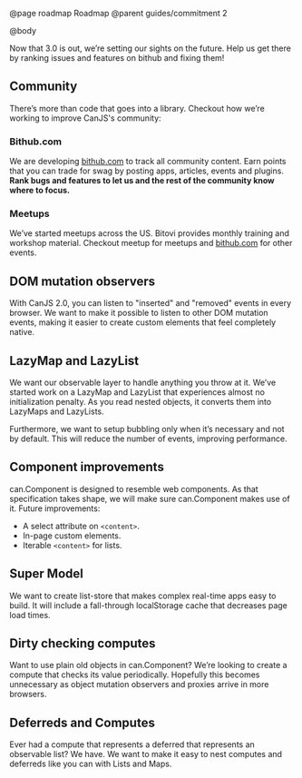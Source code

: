 @page roadmap Roadmap
@parent guides/commitment 2

@body

Now that 3.0 is out, we’re setting our sights on the
future.  Help us get there by ranking issues and features
on bithub and fixing them!

## Community

There’s more than code that goes into a library.  Checkout
how we’re working to improve CanJS's community:

### Bithub.com

We are developing [bithub.com](http://bithub.com/canjs) to track
all community content. Earn points that you
can trade for swag by posting apps, articles, events
and plugins. __Rank bugs and features to let us and the
rest of the community know where to focus.__

### Meetups

We’ve started meetups across the US.  Bitovi provides
monthly training and workshop material.  Checkout
meetup for meetups and [bithub.com](http://bithub.com/canjs/events)
for other events.

## DOM mutation observers

With CanJS 2.0, you can listen to "inserted" and "removed" events in
every browser.  We want to make it possible to listen to other DOM
mutation events, making it easier to create custom elements
that feel completely native.

## LazyMap and LazyList

We want our observable layer to handle anything you throw at
it.  We’ve started work on a LazyMap and LazyList that
experiences almost no initialization penalty.  As you
read nested objects, it converts them into LazyMaps and LazyLists.

Furthermore, we want to setup bubbling only when it’s necessary and not
by default. This will reduce the number of events, improving performance.

## Component improvements

can.Component is designed to resemble web components.  As that
specification takes shape, we will make sure can.Component
makes use of it.  Future improvements:

 - A select attribute on `<content>`.
 - In-page custom elements.
 - Iterable `<content>` for lists.

## Super Model

We want to create list-store that makes complex real-time apps
easy to build. It will include a fall-through localStorage cache that
decreases page load times.

## Dirty checking computes

Want to use plain old objects in can.Component?  We’re looking to
create a compute that checks its value periodically.  Hopefully
this becomes unnecessary as object mutation observers and
proxies arrive in more browsers.

## Deferreds and Computes

Ever had a compute that represents a deferred that represents an
observable list?  We have.  We want to make it easy to nest
computes and deferreds like you can with Lists and Maps.
